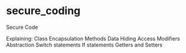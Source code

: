 # secure_coding
 Secure Code

Explaining:
Class
Encapsulation
Methods
Data Hiding
Access Modifiers
Abstraction
Switch statements
If statements
Getters and Setters
